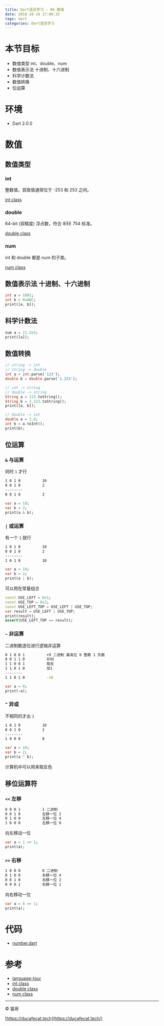 ```yaml
---
title: Dart语言学习 - 06 数值
date: 2018-10-16 17:08:33
tags: dart
categories: Dart语言学习
---
```


# 本节目标

- 数值类型 int、double、num
- 数值表示法 十进制、十六进制
- 科学计数法
- 数值转换
- 位运算

# 环境

- Dart 2.0.0

# 数值

## 数值类型

### int

整数值，其取值通常位于 -253 和 253 之间。

[int class](https://api.dartlang.org/stable/2.0.0/dart-core/int-class.html)

### double

64-bit (双精度) 浮点数，符合 IEEE 754 标准。

[double class](https://api.dartlang.org/stable/2.0.0/dart-core/double-class.html)

### num

int 和 double 都是 num 的子类。

[num class](https://api.dartlang.org/stable/2.0.0/dart-core/num-class.html)

## 数值表示法 十进制、十六进制

```dart
int a = 1001;
int b = 0xABC;
print([a, b]);
```

## 科学计数法

```dart
num a = 21.2e3;
print([a]);
```

## 数值转换

```dart
// string -> int
// string -> double
int a = int.parse('123');
double b = double.parse('1.223');

// int -> string
// double -> string
String a = 123.toString();
String b = 1.223.toString();
print([a, b]);

// double -> int
double a = 1.8;
int b = a.toInt();
print(b);
```

## 位运算

### `&` 与运算

同时 `1` 才行

```sh
1 0 1 0          10
0 0 1 0          2
--------
0 0 1 0          2
```

```dart
var a = 10;
var b = 2;
print(a & b);
```

### `|` 或运算

有一个 `1` 就行

```sh
1 0 1 0          10
0 0 1 0          2
--------
1 0 1 0          10
```

```dart
var a = 10;
var b = 2;
print(a | b);
```

可以用在常量组合

```dart
const USE_LEFT = 0x1;
const USE_TOP = 0x2;
const USE_LEFT_TOP = USE_LEFT | USE_TOP;
var result = USE_LEFT | USE_TOP;
print(result);
assert(USE_LEFT_TOP == result);
```

### `~` 非运算

二进制数逐位进行逻辑非运算

```sh
0 1 0 0 1          +9 二进制 最高位 0 整数 1 负数
0 0 1 1 0          补码
1 1 0 0 1          取反
1 1 0 1 0          加1
--------
1 1 0 1 0          -10
```

```dart
var a = 9;
print(~a);
```

### `^` 异或

不相同的才出 `1`

```sh
1 0 1 0          10
0 0 1 0          2
--------
1 0 0 0          8
```

```dart
var a = 10;
var b = 2;
print(a ^ b);
```

计算机中可以用来取反色

## 移位运算符

### `<<` 左移

```sh
0 0 0 1          1 二进制
0 0 1 0          左移一位 2
0 1 0 0          左移一位 4
1 0 0 0          左移一位 8
```

向左移动一位

```dart
var a = 1 << 1;
print(a);
```

### `>>` 右移

```sh
1 0 0 0          8 二进制
0 1 0 0          右移一位 4
0 0 1 0          右移一位 2
0 0 0 1          右移一位 1
```

向右移动一位

```dart
var a = 8 >> 1;
print(a);
```

# 代码

- [number.dart](https://github.com/ducafecat/dart-learn/blob/master/06-%E6%95%B0%E5%80%BC/number.dart)

# 参考

- [language-tour](https://www.dartlang.org/guides/language/language-tour)
- [int class](https://api.dartlang.org/stable/2.0.0/dart-core/int-class.html)
- [double class](https://api.dartlang.org/stable/2.0.0/dart-core/double-class.html)
- [num class](https://api.dartlang.org/stable/2.0.0/dart-core/num-class.html)

----

© 猫哥

[https://ducafecat.tech](https://ducafecat.tech/)

